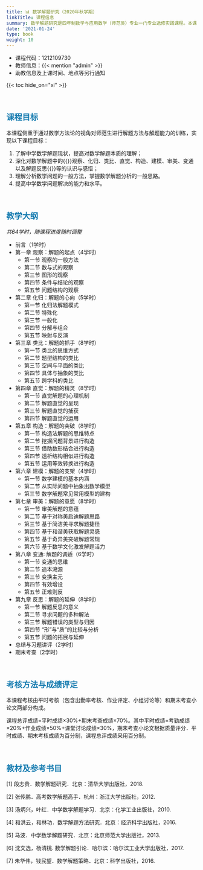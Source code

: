 ```yaml
---
title: 📊 数学解题研究（2020年秋学期）
linkTitle: 课程信息
summary: 数学解题研究是四年制数学与应用数学（师范类）专业一门专业选修实践课程。本课程旨在巩固本专业数学基本知识和基本理论的学习，认识中学数学，引领学生理解数学解题中的观察、化归、类比、构造等思想方法，灵活掌握解题分析的基本路径；发展批判性、创新性思维，提高发现问题、提出问题、分析问题和解决问，并通过解题研究及其训练，更充分地认识和理解数学，掌握科学的思维方法，培养自主学习、迎难而上的学习品质。
date: '2021-01-24'
type: book
weight: 10
---
```


- 课程代码：1212109730            
- 教师信息：{{< mention "admin" >}}
- 助教信息及上课时间、地点等另行通知
       
{{< toc hide_on="xl" >}}

<br/>

## <font color=#177CB0>课程目标</font>
本课程侧重于通过数学方法论的视角对师范生进行解题方法与解题能力的训练，实现以下课程目标：

1. 了解中学数学解题现状，提高对数学解题本质的理解；
2. 深化对数学解题中的{{<hl>}}观察、化归、类比、直觉、构造、建模、审美、变通以及解题反思{{</hl>}}等的认识与感悟；
3. 理解分析数学问题的一般方法，掌握数学解题分析的一般思路。
4. 提高中学数学问题解决的能力和水平。

<br/>
 
## <font color=#177CB0>教学大纲</font>
*共64学时，随课程进度随时调整*

- 前言（1学时）
- 第一章 观察：解题的起点（4学时）
  - 第一节 观察的一般方法
  - 第二节 数与式的观察
  - 第三节 图形的观察
  - 第四节 条件与结论的观察
  - 第五节 问题结构的观察
- 第二章 化归：解题的心向（5学时）
  - 第一节 化归法解题模式
  - 第二节 特殊化
  - 第三节 一般化
  - 第四节 分解与组合
  - 第五节 映射与反演
- 第三章 类比：解题的抓手（8学时）
  - 第一节 类比的思维方式
  - 第二节 题型结构的类比
  - 第三节 空间与平面的类比
  - 第四节 具体与抽象的类比
  - 第五节 跨学科的类比
- 第四章 直觉：解题的精灵（8学时）
  - 第一节 直觉解题的心理机制
  - 第二节 解题直觉的呈现
  - 第三节 解题直觉的捕获
  - 第四节 解题直觉的运用
- 第五章 构造：解题的突破（8学时）
  - 第一节 构造法解题的思维特点
  - 第二节 挖掘问题背景进行构造
  - 第三节 借助数形结合进行构造
  - 第四节 透析结构相似进行构造
  - 第五节 运用等效转换进行构造
- 第六章 建模：解题的支架（4学时）
  - 第一节 数学建模的基本内涵
  - 第二节 从实际问题中抽象出数学模型
  - 第三节 数学解题常见常用模型的建构
- 第七章 审美：解题的意愿（8学时）
  - 第一节 审美解题的意蕴
  - 第二节 基于对称美启迪解题思路
  - 第三节 基于简洁美寻求解题捷径
  - 第四节 基于和谐美获取解题灵感
  - 第五节 基于奇异美突破解题常规
  - 第六节 基于数学文化激发解题活力
- 第八章 变通: 解题的调适（6学时）
  - 第一节 变通的思维
  - 第二节 追本溯源
  - 第三节 变换主元
  - 第四节 有效增设
  - 第五节 正难则反
- 第九章 反思：解题的延伸（8学时）
  - 第一节 解题反思的意义
  - 第二节 寻求问题的多种解法
  - 第三节 解题错误的类型与归因
  - 第四节 “形”与“质”的比较与分析
  - 第五节 问题的拓展与延伸
- 总结与习题讲评（2学时）
- 期末考查（2学时）

<br/>

## <font color=#177CB0>考核方法与成绩评定</font>

本课程考核由平时考核（包含出勤率考核、作业评定、小组讨论等）和期末考查小论文两部分构成。

课程总评成绩=平时成绩×30%+期末考查成绩×70%。其中平时成绩=考勤成绩×20%+作业成绩×50%+课堂讨论成绩×30%，期末考查小论文根据质量评分．平时成绩、期末考核成绩为百分制，课程总评成绩采用百分制。

<br/>

## <font color=#177CB0>教材及参考书目</font>

[1] 段志贵．数学解题研究．北京：清华大学出版社，2018.

[2] 张传鹏．高考数学解题高手．杭州：浙江大学出版社，2012.

[3] 汤炳兴，叶红．中学数学解题学习．北京：化学工业出版社，2010.

[4] 和洪云，和林功．数学解题方法研究．北京：经济科学出版社，2016.

[5] 马波．中学数学解题研究．北京：北京师范大学出版社，2013.

[6] 沈文选，杨清桃. 数学解题引论．哈尔滨：哈尔滨工业大学出版社，2017.

[7] 朱华伟，钱民望．数学解题策略．北京：科学出版社，2016.


